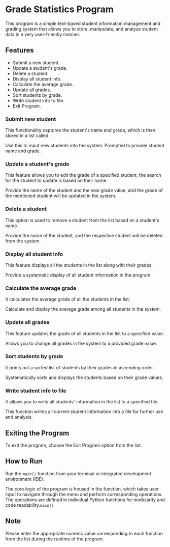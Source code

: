 # Grade Statistics Program

This program is a simple text-based student information management and grading system that allows you to store, manipulate, and analyze student data in a very user-friendly manner. 

## Features

- Submit a new student.
- Update a student's grade.
- Delete a student.
- Display all student info.
- Calculate the average grade.
- Update all grades.
- Sort students by grade.
- Write student info to file.
- Exit Program.

### Submit new student

This functionality captures the student's name and grade, which is then stored in a list called.

Use this to input new students into the system. Prompted to provide student name and grade.

### Update a student's grade

This feature allows you to edit the grade of a specified student; the search for the student to update is based on their name.

Provide the name of the student and the new grade value, and the grade of the mentioned student will be updated in the system.

### Delete a student

This option is used to remove a student from the list based on a student's name.

Provide the name of the student, and the respective student will be deleted from the system.

### Display all student info

This feature displays all the students in the list along with their grades.

Provide a systematic display of all student information in the program.

### Calculate the average grade

It calculates the average grade of all the students in the list.

Calculate and display the average grade among all students in the system.

### Update all grades

This feature updates the grade of all students in the list to a specified value.

Allows you to change all grades in the system to a provided grade value.

### Sort students by grade

It prints out a sorted list of students by their grades in ascending order.

Systematically sorts and displays the students based on their grade values.

### Write student info to file

It allows you to write all students' information in the list to a specified file.

This function writes all current student information into a file for further use and analysis.

## Exiting the Program

To exit the program, choose the Exit Program option from the list.

## How to Run

Run the `main()` function from your terminal or integrated development environment (IDE).

The core logic of the program is housed in the function, which takes user input to navigate through the menu and perform corresponding operations. The operations are defined in individual Python functions for modularity and code readability.`main()`

## Note

Please enter the appropriate numeric value corresponding to each function from the list during the runtime of the program.

